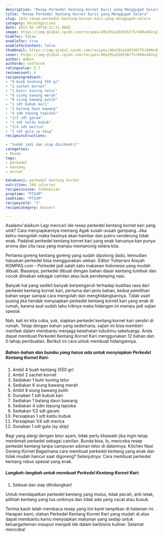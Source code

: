 ```yaml
---
description: "Resep Perkedel Kentang Kornet Kari{ yang Menggugah Selera"
title: "Resep Perkedel Kentang Kornet Kari{ yang Menggugah Selera"
slug: 1432-resep-perkedel-kentang-kornet-kari-yang-menggugah-selera
category: Uncategorized
date: 2023-02-19T10:22:51.089Z
image: https://img-global.cpcdn.com/recipes/40e291a2dd336f75/680x482cq70/perkedel-kentang-kornet-kari-foto-resep-utama.jpg
hideToc: false
enableToc: true
enableTocContent: false
thumbnail: https://img-global.cpcdn.com/recipes/40e291a2dd336f75/680x482cq70/perkedel-kentang-kornet-kari-foto-resep-utama.jpg
cover: https://img-global.cpcdn.com/recipes/40e291a2dd336f75/680x482cq70/perkedel-kentang-kornet-kari-foto-resep-utama.jpg
author: Admin
authorAv: notfound
ratingvalue: 3.7
reviewcount: 4
recipeingredient:
- "4 buah kentang 550 gr"
- "2 sachet kornet"
- "1 butir kuning telur"
- "6 siung bawang merah"
- "8 siung bawang putih"
- "1 sdt bubuk kari"
- "1 batang daun bawang"
- "4 sdm tepung tapioka"
- "1/2 sdt garam"
- "1 sdt kaldu bubuk"
- "1/4 sdt merica"
- "1 sdt gula sy skip"
recipeinstructions:

- "Sudah jadi dan siap dinikmati!"
categories:
- Resep
tags:
- perkedel
- kentang
- kornet

katakunci: perkedel kentang kornet 
nutrition: 268 calories
recipecuisine: Indonesian
preptime: "PT24M"
cooktime: "PT31M"
recipeyield: "1"
recipecategory: Dessert

---
```



Asalamu'alaikum Lagi mencari ide resep perkedel kentang kornet kari yang unik? Cara menyiapkannya memang Agak susah-susah gampang. Jika keliru mengolah maka hasilnya akan hambar dan justru cenderung tidak enak. Padahal perkedel kentang kornet kari yang enak harusnya kan punya aroma dan cita rasa yang mampu memancing selera kita.


Pertama goreng kentang goreng yang sudah dipotong dadu, kemudian haluskan perkedel bisa menggunakan ulekan. Editor Yuharrani Aisyah KOMPAS.com - Perkedel jadi salah satu makanan Indonesia yang mudah dibuat. Biasanya, perkedel dibuat dengan bahan dasar kentang tumbuk dan cocok dimakan sebagai camilan atau lauk pendamping nasi.

Banyak hal yang sedikit banyak berpengaruh terhadap kualitas rasa dari perkedel kentang kornet kari, pertama dari jenis bahan, kedua pemilihan bahan segar sampai cara mengolah dan menghidangkannya. Tidak usah pusing jika hendak menyiapkan perkedel kentang kornet kari yang enak di rumah, karena asal sudah tahu triknya maka hidangan ini mampu jadi sajian spesial.


Nah, kali ini kita coba, yuk, siapkan perkedel kentang kornet kari sendiri di rumah. Tetap dengan bahan yang sederhana, sajian ini bisa memberi manfaat dalam membantu menjaga kesehatan tubuhmu sekeluarga. Anda dapat membuat Perkedel Kentang Kornet Kari menggunakan 12 bahan dan 0 tahap pembuatan. Berikut ini cara untuk membuat hidangannya.

<!--inarticleads1-->

##### Bahan-bahan dan bumbu yang harus ada untuk menyiapkan Perkedel Kentang Kornet Kari:

1. Ambil 4 buah kentang (550 gr)
1. Ambil 2 sachet kornet
1. Sediakan 1 butir kuning telur
1. Sediakan 6 siung bawang merah
1. Ambil 8 siung bawang putih
1. Gunakan 1 sdt bubuk kari
1. Sediakan 1 batang daun bawang
1. Sediakan 4 sdm tepung tapioka
1. Sediakan 1/2 sdt garam
1. Persiapkan 1 sdt kaldu bubuk
1. Persiapkan 1/4 sdt merica
1. Gunakan 1 sdt gula (sy skip)


Bagi yang alergi dengan telur ayam, tidak perlu khawatir jika ingin tetap menikmati perkedel sebagai camilan. Bunda bisa, lo, mencoba resep perkedel kentang tanpa campuran adonan telur di dalamnya. Kitchen Nasi Goreng Kornet Bagaimana cara membuat perkedel kentang yang enak dan tidak mudah hancur saat digoreng? Selanjutnya: Cara membuat perkedel kentang rebus spesial yang enak. 

<!--inarticleads2-->

##### Langkah-langkah untuk membuat Perkedel Kentang Kornet Kari:


1. Selesai dan siap dihidangkan!

Untuk mendapatkan perkedel kentang yang mulus, tidak pecah, anti retak, pilihlah kentang yang tua umbinya dan tidak ada yang cacat atau busuk. 

Terima kasih telah membaca resep yang tim kami tampilkan di halaman ini. Harapan kami, olahan Perkedel Kentang Kornet Kari yang mudah di atas dapat membantu kamu menyiapkan makanan yang sedap untuk keluarga/teman maupun menjadi ide dalam berbisnis kuliner. Selamat mencoba!
